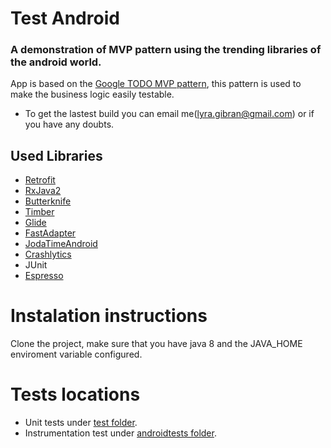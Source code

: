 # Test Android

### A demonstration of MVP pattern using the trending libraries of the android world.
 
App is based on the [Google TODO MVP pattern](https://github.com/googlesamples/android-architecture/tree/todo-mvp-rxjava), this pattern is used to make the business logic easily testable.
- To get the lastest build you can email me(<lyra.gibran@gmail.com>) or if you have any doubts.


## Used Libraries
- [Retrofit](http://square.github.io/retrofit)
- [RxJava2](https://github.com/ReactiveX/RxJava)
- [Butterknife](https://github.com/JakeWharton/butterknife)
- [Timber](https://github.com/JakeWharton/timber)
- [Glide](https://github.com/bumptech/glide)
- [FastAdapter](https://github.com/mikepenz/FastAdapter)
- [JodaTimeAndroid](https://github.com/dlew/joda-time-android)
- [Crashlytics](https://try.crashlytics.com)
- JUnit
- [Espresso](https://developer.android.com/training/testing/espresso/index.html)

# Instalation instructions
 Clone the project, make sure that you have java 8 and the JAVA_HOME enviroment variable configured.
 
 # Tests locations
 - Unit tests under [test folder](https://github.com/GibranLyra/test_android/tree/master/app/src/androidTest/java/gibran/com/br/zaptest).
 - Instrumentation test under [androidtests folder](https://github.com/GibranLyra/test_android/tree/master/app/src/androidTest/java/gibran/com/br/zaptest).


 

